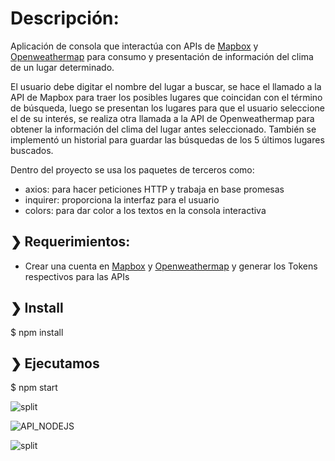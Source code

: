 # Descripción:

Aplicación de consola que interactúa con APIs de  [Mapbox](https://www.mapbox.com/) y [Openweathermap](https://openweathermap.org/) para consumo y presentación de información del clima de un lugar determinado.

El usuario debe digitar el nombre del lugar a buscar, se hace el llamado a la API de Mapbox para traer los posibles lugares que coincidan con el término de búsqueda, luego se presentan los lugares para que el usuario seleccione el de su interés, se realiza otra llamada a la API de Openweathermap para obtener la información del clima del lugar antes seleccionado. También se implementó un historial para guardar las búsquedas de los 5 últimos lugares buscados.

Dentro del proyecto se usa los paquetes de terceros como: 
- axios: para hacer peticiones HTTP y trabaja en base promesas
- inquirer: proporciona la interfaz para el usuario
- colors: para dar color a los textos en la consola interactiva

## ❯ Requerimientos:

- Crear una cuenta en [Mapbox](https://www.mapbox.com/) y [Openweathermap](https://openweathermap.org/) y generar los Tokens respectivos para las APIs


## ❯ Install

$ npm install

## ❯ Ejecutamos

$ npm start

![split](https://github.com/terkelg/prompts/raw/master/media/split.png)

![API_NODEJS](https://user-images.githubusercontent.com/1218979/172187491-18334d30-a3f1-46d3-8629-cae75056fdad.gif)

![split](https://github.com/terkelg/prompts/raw/master/media/split.png)
